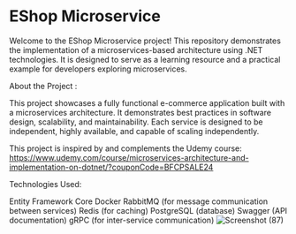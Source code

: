 # EShop Microservice
Welcome to the EShop Microservice project! This repository demonstrates the implementation of a microservices-based architecture using .NET technologies. It is designed to serve as a learning resource and a practical example for developers exploring microservices.

About the Project :

This project showcases a fully functional e-commerce application built with a microservices architecture. It demonstrates best practices in software design, scalability, and maintainability. Each service is designed to be independent, highly available, and capable of scaling independently.

This project is inspired by and complements the Udemy course: https://www.udemy.com/course/microservices-architecture-and-implementation-on-dotnet/?couponCode=BFCPSALE24


Technologies Used:

Entity Framework Core
Docker
RabbitMQ (for message communication between services)
Redis (for caching)
PostgreSQL (database)
Swagger (API documentation)
gRPC (for inter-service communication)
![Screenshot (87)](https://github.com/user-attachments/assets/e89aadef-2fa0-49c3-9317-cb53fba21526)

